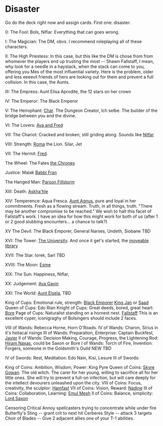 # Disaster 
 Go do the deck right now and assign cards.
 First one: disaster.


0: The Fool: Bols, Niflar. Everything that can goes wrong.

I: The Magician: The DM, obvs. I recommend roleplaying all of these characters.

II: The High Priestess: In this case, but this like the DM is chose from from whomever the players end up trusting the most -- Shawn Fallstaff, I mean, why look for a needle in a haystack, when the stack can come to you, offering you Mes of the most influential variety. Here is the problem, older and less eeeevil friends of hers are looking out for them and prevent a full collision. In this case, the Aunts.

III: The Empress: Aunt Elisa Aprodite, the 12 stars on her crown

IV: The Emperor: The Black Emperor

V: The Heirophant: [Char](/p/char.md). The Dungeon Creator, Ich selbe. The builder of the bridge between you and the divine.

VI: The Lovers: [Ava and Fred](/p/t/the_lovers.md)

VII: The Chariot: Cracked and broken, still griding along. Sounds like [Nilfar](/p/niflar.md)

VIII: Strength: [Roma](/p/roma.md) the Lion. Silar, Jet

VII: The Hermit: [Fred](/p/fred.md).

The Wheel: The Fates [the Chrones](/p/the_crones.md)

Justice: Malak [Babbi Fran](/p/babbi_fran.md)

The Hanged Man: [Parson Fillstorm](/p/parson.md)

XIII: Death: [Askha'hle](/p/askhahale.md)

XIV: Temperence: Aqua Fresca. [Aunt Agnus](/p/aunt_agnus.md), pure and loyal in her commitments. Fresh as a flowing stream. Truth, in all things, truth. "There may be another compromise to be reached." We wish to halt this facet of Fallstaff's work. I have an idea for how this might work for both of us (after 1 or 2 good slubbing encounters... a chance to talk?)

XV The Devil: The Black Emporer, General Narses, Undeth, Siobane TBD

XVI: The Tower: [The University](/f/the_university.md). And once it get's started, the [moveable library](/t/the_moveable_library.md)

XVII: The Star. Iorek, Sarl TBD

XVIII: The Moon: [Esme](/p/esme.md)

XIX: The Sun: Happiness, Niflar, 

XX: Judgement: [Ava Gavin](/p/ava.md)

XXI: The World: [Aunt Elsela](/p/aunt_elsela.md), TBD

King of Cups: Emotional rule, strength: [Black Emporer](/p/king_solen.md) [King Jan](/p/kian_jan.md) or [Saad](/p/saad.md)
Queen of Cups: Edo Rian
Knight of Cups: Great deeds, bored, great heart: [Bore](/p/bore.md)
Page of Cups: Naturalist standing on a hornest nest. [Fallstaff](/p/fallstaff.md) This is an excellent cyper, iconigraghy of Bolsingers should include 2 faces.


VIII of Wands: Rebecca Horne, Horn O'Roads.
IV of Wands: Charon, Sirius in it's heliacal risings
III of Wands: Preparation, Enterprise: Captain Buckfest, [Javier](/p/javier.md)
II of Wands: Decision Making, Courage, Progress, the Lightening Rod: [Hiram Naxas](/p/hiram.md), could be Saxon or Bore
I of Wands: Torch of Fire, Invention: Forgers, someone in the Goldsmith's Guild NEW TBD

IV of Swords: Rest, Meditation: Edo Nain, Kisi, Lesure
III of Swords: 

King of Coins: Ambition, Wisdom, Power: King Pyre
Queen of Coins:  [Skyre Gowan](/p/skyre_gowan.md). The old witch. The carer for her young, willing to sacrifice all for her little ones. She will try to prevent a full-on infection, but will care deeply for the intellect devourers unleashed upon the city.
VIII of Coins: Focus, creativity, the sculptor: [Hamfast](/p/hamfast.md)
VII of Coins: Vision, Reward: [Nadine](/p/nadine.md)
III of Coins: Collaboration, Learning: [Emul Mesh](/p/emul_mesh.md)
II of Coins: Balance, simplicity: [Lord Saxon](/p/lord_saxon.md)


Censoring Critical
Annoy spellcasters trying to concentrate while under fire
Butterfly's Sting -- grant crit to next hit
Cerberes Style -- attack 3 targets
Choir of Blades -- Give 2 adjacent allies one of your T-1 abilities.
